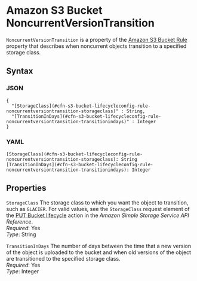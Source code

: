 # Amazon S3 Bucket NoncurrentVersionTransition<a name="aws-properties-s3-bucket-lifecycleconfig-rule-noncurrentversiontransition"></a>

`NoncurrentVersionTransition` is a property of the [Amazon S3 Bucket Rule](aws-properties-s3-bucket-lifecycleconfig-rule.md) property that describes when noncurrent objects transition to a specified storage class\.

## Syntax<a name="w3ab2c21c14e1736b5"></a>

### JSON<a name="aws-properties-s3-bucket-lifecycleconfig-rule-noncurrentversiontransition-syntax.json"></a>

```
{
  "[StorageClass](#cfn-s3-bucket-lifecycleconfig-rule-noncurrentversiontransition-storageclass)" : String,
  "[TransitionInDays](#cfn-s3-bucket-lifecycleconfig-rule-noncurrentversiontransition-transitionindays)" : Integer
}
```

### YAML<a name="aws-properties-s3-bucket-lifecycleconfig-rule-noncurrentversiontransition-syntax.yaml"></a>

```
[StorageClass](#cfn-s3-bucket-lifecycleconfig-rule-noncurrentversiontransition-storageclass): String
[TransitionInDays](#cfn-s3-bucket-lifecycleconfig-rule-noncurrentversiontransition-transitionindays): Integer
```

## Properties<a name="w3ab2c21c14e1736b7"></a>

`StorageClass`  <a name="cfn-s3-bucket-lifecycleconfig-rule-noncurrentversiontransition-storageclass"></a>
The storage class to which you want the object to transition, such as `GLACIER`\. For valid values, see the `StorageClass` request element of the [PUT Bucket lifecycle](http://docs.aws.amazon.com/AmazonS3/latest/API/RESTBucketPUTlifecycle.html) action in the *Amazon Simple Storage Service API Reference*\.  
*Required*: Yes  
*Type*: String

`TransitionInDays`  <a name="cfn-s3-bucket-lifecycleconfig-rule-noncurrentversiontransition-transitionindays"></a>
The number of days between the time that a new version of the object is uploaded to the bucket and when old versions of the object are transitioned to the specified storage class\.  
*Required*: Yes  
*Type*: Integer